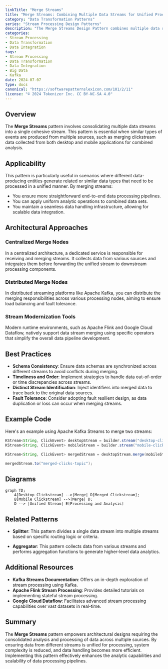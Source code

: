 ```yaml
---
linkTitle: "Merge Streams"
title: "Merge Streams: Combining Multiple Data Streams for Unified Processing"
category: "Data Transformation Patterns"
series: "Stream Processing Design Patterns"
description: "The Merge Streams Design Pattern combines multiple data streams into a single stream, facilitating unified processing and analysis across diverse data sources."
categories:
- Stream Processing
- Data Transformation
- Data Integration
tags:
- Stream Processing
- Data Transformation
- Data Integration
- Big Data
- Kafka
date: 2024-07-07
type: docs
canonical: "https://softwarepatternslexicon.com/101/2/11"
license: "© 2024 Tokenizer Inc. CC BY-NC-SA 4.0"
---
```


## Overview

The **Merge Streams** pattern involves consolidating multiple data streams into a single cohesive stream. This pattern is essential when similar types of events are produced from multiple sources, such as merging clickstream data collected from both desktop and mobile applications for combined analysis. 

## Applicability

This pattern is particularly useful in scenarios where different data-producing entities generate related or similar data types that need to be processed in a unified manner. By merging streams:

- You ensure more straightforward end-to-end data processing pipelines.
- You can apply uniform analytic operations to combined data sets.
- You maintain a seamless data handling infrastructure, allowing for scalable data integration.

## Architectural Approaches

### Centralized Merge Nodes

In a centralized architecture, a dedicated service is responsible for receiving and merging streams. It collects data from various sources and integrates them before forwarding the unified stream to downstream processing components.

### Distributed Merge Nodes

In distributed streaming platforms like Apache Kafka, you can distribute the merging responsibilities across various processing nodes, aiming to ensure load balancing and fault tolerance.

### Stream Modernization Tools

Modern runtime environments, such as Apache Flink and Google Cloud Dataflow, natively support data stream merging using specific operators that simplify the overall data pipeline development.

## Best Practices 

- **Schema Consistency**: Ensure data schemas are synchronized across different streams to avoid conflicts during merging.
- **Timeliness and Order**: Implement strategies to handle data out-of-order or time discrepancies across streams.
- **Distinct Stream Identification**: Inject identifiers into merged data to trace back to the original data sources.
- **Fault Tolerance**: Consider adopting fault resilient design, as data duplication or loss can occur when merging streams.

## Example Code

Here's an example using Apache Kafka Streams to merge two streams:

```java
KStream<String, ClickEvent> desktopStream = builder.stream("desktop-clicks");
KStream<String, ClickEvent> mobileStream = builder.stream("mobile-clicks");

KStream<String, ClickEvent> mergedStream = desktopStream.merge(mobileStream);

mergedStream.to("merged-clicks-topic");
```

## Diagrams

```mermaid
graph TD;
    A[Desktop Clickstream] -->|Merge| D[Merged Clickstream];
    B[Mobile Clickstream] -->|Merge| D;
    D --> |Unified Stream| E[Processing and Analysis]
```

## Related Patterns

- **Splitter**: This pattern divides a single data stream into multiple streams based on specific routing logic or criteria.
  
- **Aggregator**: This pattern collects data from various streams and performs aggregation functions to generate higher-level data analytics.

## Additional Resources

- **Kafka Streams Documentation**: Offers an in-depth exploration of stream processing using Kafka.
- **Apache Flink Stream Processing**: Provides detailed tutorials on implementing stateful stream processing.
- **Google Cloud Dataflow**: Facilitates advanced stream processing capabilities over vast datasets in real-time.

## Summary

The **Merge Streams** pattern empowers architectural designs requiring the consolidated analysis and processing of data across multiple sources. By ensuring data from different streams is unified for processing, system complexity is reduced, and data handling becomes more efficient. Implementing this pattern effectively enhances the analytic capabilities and scalability of data processing pipelines.

